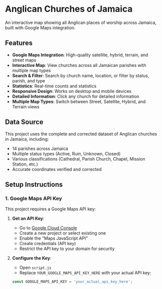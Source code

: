 # Anglican Churches of Jamaica

An interactive map showing all Anglican places of worship across Jamaica, built with Google Maps integration.

## Features

- **Google Maps Integration**: High-quality satellite, hybrid, terrain, and street maps
- **Interactive Map**: View churches across all Jamaican parishes with multiple map types
- **Search & Filter**: Search by church name, location, or filter by status, parish, and type
- **Statistics**: Real-time counts and statistics
- **Responsive Design**: Works on desktop and mobile devices
- **Detailed Information**: Click any church for detailed information
- **Multiple Map Types**: Switch between Street, Satellite, Hybrid, and Terrain views

## Data Source

This project uses the complete and corrected dataset of Anglican churches in Jamaica, including:
- 14 parishes across Jamaica
- Multiple status types (Active, Ruin, Unknown, Closed)
- Various classifications (Cathedral, Parish Church, Chapel, Mission Station, etc.)
- Accurate coordinates verified and corrected

## Setup Instructions

### 1. Google Maps API Key

This project requires a Google Maps API key:

1. **Get an API Key**:
   - Go to [Google Cloud Console](https://console.cloud.google.com/)
   - Create a new project or select existing one
   - Enable the "Maps JavaScript API"
   - Create credentials (API key)
   - Restrict the API key to your domain for security

2. **Configure the Key**:
   - Open `script.js`
   - Replace `YOUR_GOOGLE_MAPS_API_KEY_HERE` with your actual API key:
   ```javascript
   const GOOGLE_MAPS_API_KEY = 'your_actual_api_key_here';
